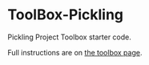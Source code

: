 # ToolBox-Pickling

Pickling Project Toolbox starter code.

Full instructions are on [the toolbox page](https://sd18spring.github.io/toolboxes/pickling/).
